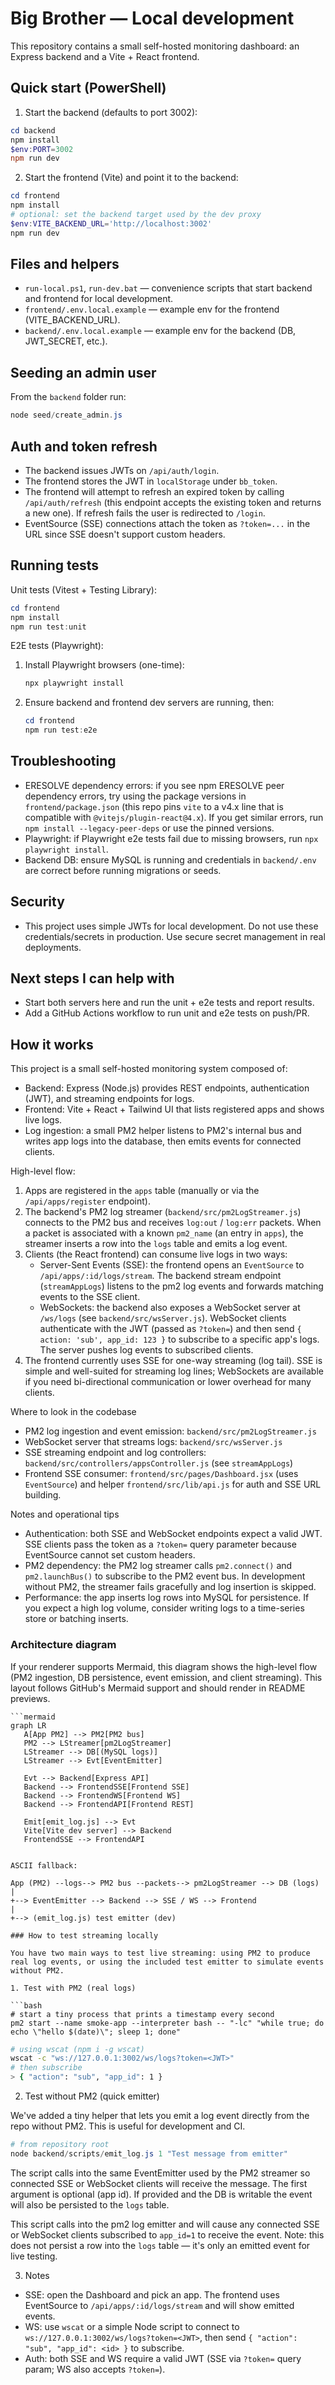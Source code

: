 # Big Brother — Local development

This repository contains a small self-hosted monitoring dashboard: an Express backend and a Vite + React frontend.

## Quick start (PowerShell)

1. Start the backend (defaults to port 3002):

```powershell
cd backend
npm install
$env:PORT=3002
npm run dev
```

2. Start the frontend (Vite) and point it to the backend:

```powershell
cd frontend
npm install
# optional: set the backend target used by the dev proxy
$env:VITE_BACKEND_URL='http://localhost:3002'
npm run dev
```

## Files and helpers

- `run-local.ps1`, `run-dev.bat` — convenience scripts that start backend and frontend for local development.
- `frontend/.env.local.example` — example env for the frontend (VITE_BACKEND_URL).
- `backend/.env.local.example` — example env for the backend (DB, JWT_SECRET, etc.).

## Seeding an admin user

From the `backend` folder run:

```powershell
node seed/create_admin.js
```

## Auth and token refresh

- The backend issues JWTs on `/api/auth/login`.
- The frontend stores the JWT in `localStorage` under `bb_token`.
- The frontend will attempt to refresh an expired token by calling `/api/auth/refresh` (this endpoint accepts the existing token and returns a new one). If refresh fails the user is redirected to `/login`.
- EventSource (SSE) connections attach the token as `?token=...` in the URL since SSE doesn't support custom headers.

## Running tests

Unit tests (Vitest + Testing Library):

```powershell
cd frontend
npm install
npm run test:unit
```

E2E tests (Playwright):

1. Install Playwright browsers (one-time):

   ```powershell
   npx playwright install
   ```

2. Ensure backend and frontend dev servers are running, then:

   ```powershell
   cd frontend
   npm run test:e2e
   ```

## Troubleshooting

- ERESOLVE dependency errors: if you see npm ERESOLVE peer dependency errors, try using the package versions in `frontend/package.json` (this repo pins `vite` to a v4.x line that is compatible with `@vitejs/plugin-react@4.x`). If you get similar errors, run `npm install --legacy-peer-deps` or use the pinned versions.
- Playwright: if Playwright e2e tests fail due to missing browsers, run `npx playwright install`.
- Backend DB: ensure MySQL is running and credentials in `backend/.env` are correct before running migrations or seeds.

## Security

- This project uses simple JWTs for local development. Do not use these credentials/secrets in production. Use secure secret management in real deployments.

## Next steps I can help with

- Start both servers here and run the unit + e2e tests and report results.
- Add a GitHub Actions workflow to run unit and e2e tests on push/PR.

## How it works

This project is a small self-hosted monitoring system composed of:

- Backend: Express (Node.js) provides REST endpoints, authentication (JWT), and streaming endpoints for logs.
- Frontend: Vite + React + Tailwind UI that lists registered apps and shows live logs.
- Log ingestion: a small PM2 helper listens to PM2's internal bus and writes app logs into the database, then emits events for connected clients.

High-level flow:

1. Apps are registered in the `apps` table (manually or via the `/api/apps/register` endpoint).
2. The backend's PM2 log streamer (`backend/src/pm2LogStreamer.js`) connects to the PM2 bus and receives `log:out` / `log:err` packets. When a packet is associated with a known `pm2_name` (an entry in `apps`), the streamer inserts a row into the `logs` table and emits a log event.
3. Clients (the React frontend) can consume live logs in two ways:
   - Server-Sent Events (SSE): the frontend opens an `EventSource` to `/api/apps/:id/logs/stream`. The backend stream endpoint (`streamAppLogs`) listens to the pm2 log events and forwards matching events to the SSE client.
   - WebSockets: the backend also exposes a WebSocket server at `/ws/logs` (see `backend/src/wsServer.js`). WebSocket clients authenticate with the JWT (passed as `?token=`) and then send `{ action: 'sub', app_id: 123 }` to subscribe to a specific app's logs. The server pushes log events to subscribed clients.
4. The frontend currently uses SSE for one-way streaming (log tail). SSE is simple and well-suited for streaming log lines; WebSockets are available if you need bi-directional communication or lower overhead for many clients.

Where to look in the codebase

- PM2 log ingestion and event emission: `backend/src/pm2LogStreamer.js`
- WebSocket server that streams logs: `backend/src/wsServer.js`
- SSE streaming endpoint and log controllers: `backend/src/controllers/appsController.js` (see `streamAppLogs`)
- Frontend SSE consumer: `frontend/src/pages/Dashboard.jsx` (uses `EventSource`) and helper `frontend/src/lib/api.js` for auth and SSE URL building.

Notes and operational tips

- Authentication: both SSE and WebSocket endpoints expect a valid JWT. SSE clients pass the token as a `?token=` query parameter because EventSource cannot set custom headers.
- PM2 dependency: the PM2 log streamer calls `pm2.connect()` and `pm2.launchBus()` to subscribe to the PM2 event bus. In development without PM2, the streamer fails gracefully and log insertion is skipped.
- Performance: the app inserts log rows into MySQL for persistence. If you expect a high log volume, consider writing logs to a time-series store or batching inserts.

### Architecture diagram

If your renderer supports Mermaid, this diagram shows the high-level flow (PM2 ingestion, DB persistence, event emission, and client streaming). This layout follows GitHub's Mermaid support and should render in README previews.

````mermaid
```mermaid
graph LR
   A[App PM2] --> PM2[PM2 bus]
   PM2 --> LStreamer[pm2LogStreamer]
   LStreamer --> DB[(MySQL logs)]
   LStreamer --> Evt[EventEmitter]

   Evt --> Backend[Express API]
   Backend --> FrontendSSE[Frontend SSE]
   Backend --> FrontendWS[Frontend WS]
   Backend --> FrontendAPI[Frontend REST]

   Emit[emit_log.js] --> Evt
   Vite[Vite dev server] --> Backend
   FrontendSSE --> FrontendAPI

````

````

ASCII fallback:

App (PM2) --logs--> PM2 bus --packets--> pm2LogStreamer --> DB (logs)
|
+--> EventEmitter --> Backend --> SSE / WS --> Frontend
|
+--> (emit_log.js) test emitter (dev)

### How to test streaming locally

You have two main ways to test live streaming: using PM2 to produce real log events, or using the included test emitter to simulate events without PM2.

1. Test with PM2 (real logs)

```bash
# start a tiny process that prints a timestamp every second
pm2 start --name smoke-app --interpreter bash -- "-lc" "while true; do echo \"hello $(date)\"; sleep 1; done"
````

```bash
# using wscat (npm i -g wscat)
wscat -c "ws://127.0.0.1:3002/ws/logs?token=<JWT>"
# then subscribe
> { "action": "sub", "app_id": 1 }
```

2. Test without PM2 (quick emitter)

We've added a tiny helper that lets you emit a log event directly from the repo without PM2. This is useful for development and CI.

```powershell
# from repository root
node backend/scripts/emit_log.js 1 "Test message from emitter"
```

The script calls into the same EventEmitter used by the PM2 streamer so connected SSE or WebSocket clients will receive the message. The first argument is optional (app id). If provided and the DB is writable the event will also be persisted to the `logs` table.

This script calls into the pm2 log emitter and will cause any connected SSE or WebSocket clients subscribed to `app_id=1` to receive the event. Note: this does not persist a row into the `logs` table — it's only an emitted event for live testing.

3. Notes

- SSE: open the Dashboard and pick an app. The frontend uses EventSource to `/api/apps/:id/logs/stream` and will show emitted events.
- WS: use `wscat` or a simple Node script to connect to `ws://127.0.0.1:3002/ws/logs?token=<JWT>`, then send `{ "action": "sub", "app_id": <id> }` to subscribe.
- Auth: both SSE and WS require a valid JWT (SSE via `?token=` query param; WS also accepts `?token=`).
